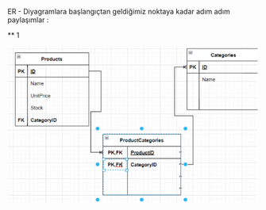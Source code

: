 ER - Diyagramlara başlangıçtan geldiğimiz noktaya kadar adım adım paylaşımlar : 

** 1

![alt text](https://github.com/Mertcali/etiyaAkademi/blob/master/workshop2_ER_Diagrams/1.PNG)
